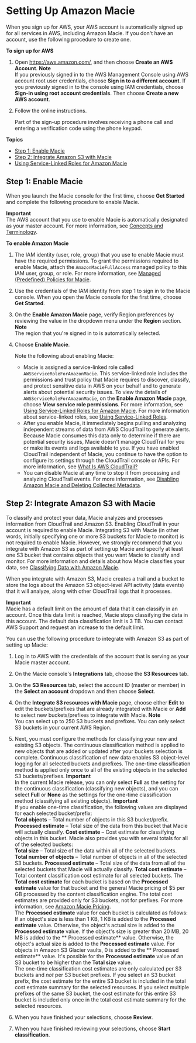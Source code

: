 # Setting Up Amazon Macie<a name="macie-setting-up"></a>

When you sign up for AWS, your AWS account is automatically signed up for all services in AWS, including Amazon Macie\. If you don't have an account, use the following procedure to create one\. 

**To sign up for AWS**

1. Open [https://aws\.amazon\.com/](https://aws.amazon.com/), and then choose **Create an AWS Account**\.
**Note**  
If you previously signed in to the AWS Management Console using AWS account root user credentials, choose **Sign in to a different account**\. If you previously signed in to the console using IAM credentials, choose **Sign\-in using root account credentials**\. Then choose **Create a new AWS account**\.

1. Follow the online instructions\.

   Part of the sign\-up procedure involves receiving a phone call and entering a verification code using the phone keypad\.

**Topics**
+ [Step 1: Enable Macie](#macie-setting-up-enable)
+ [Step 2: Integrate Amazon S3 with Macie](#macie-integrates3)
+ [Using Service\-Linked Roles for Amazon Macie](using-service-linked-roles.md)

## Step 1: Enable Macie<a name="macie-setting-up-enable"></a>

When you launch the Macie console for the first time, choose **Get Started** and complete the following procedure to enable Macie\. 

**Important**  
The AWS account that you use to enable Macie is automatically designated as your master account\. For more information, see [Concepts and Terminology](macie-concepts.md)\.

**To enable Amazon Macie**

1. The IAM identity \(user, role, group\) that you use to enable Macie must have the required permissions\. To grant the permissions required to enable Macie, attach the `AmazonMacieFullAccess` managed policy to this IAM user, group, or role\. For more information, see [ Managed \(Predefined\) Policies for Macie](macie-access-control.md#managed-policies)\. 

1. Use the credentials of the IAM identity from step 1 to sign in to the Macie console\. When you open the Macie console for the first time, choose **Get Started**\. 

1. On the **Enable Amazon Macie** page, verify Region preferences by reviewing the value in the dropdown menu under the **Region** section\.
**Note**  
The region that you're signed in to is automatically selected\.

1. Choose **Enable Macie**\.

   Note the following about enabling Macie:
   + Macie is assigned a service\-linked role called `AWSServiceRoleForAmazonMacie`\. This service\-linked role includes the permissions and trust policy that Macie requires to discover, classify, and protect sensitive data in AWS on your behalf and to generate alerts about potential security issues\. To view the details of `AWSServiceRoleForAmazonMacie`, on the **Enable Amazon Macie** page, choose **View service role permissions**\. For more information, see [Using Service\-Linked Roles for Amazon Macie](using-service-linked-roles.md)\. For more information about service\-linked roles, see [Using Service\-Linked Roles](https://docs.aws.amazon.com/IAM/latest/UserGuide/using-service-linked-roles.html)\. 
   + After you enable Macie, it immediately begins pulling and analyzing independent streams of data from AWS CloudTrail to generate alerts\. Because Macie consumes this data only to determine if there are potential security issues, Macie doesn't manage CloudTrail for you or make its events and logs available to you\. If you have enabled CloudTrail independent of Macie, you continue to have the option to configure its settings through the CloudTrail console or APIs\. For more information, see [What Is AWS CloudTrail?](https://docs.aws.amazon.com/awscloudtrail/latest/userguide/cloudtrail-user-guide.html)
   + You can disable Macie at any time to stop it from processing and analyzing CloudTrail events\. For more information, see [Disabling Amazon Macie and Deleting Collected Metadata](macie-disable.md)\.

## Step 2: Integrate Amazon S3 with Macie<a name="macie-integrates3"></a>

To classify and protect your data, Macie analyzes and processes information from CloudTrail and Amazon S3\. Enabling CloudTrail in your account is required to enable Macie\. Integrating S3 with Macie \(in other words, initially specifying one or more S3 buckets for Macie to monitor\) is not required to enable Macie\. However, we strongly recommend that you integrate with Amazon S3 as part of setting up Macie and specify at least one S3 bucket that contains objects that you want Macie to classify and monitor\. For more information and details about how Macie classifies your data, see [Classifying Data with Amazon Macie](macie-classify-data.md)\.

When you integrate with Amazon S3, Macie creates a trail and a bucket to store the logs about the Amazon S3 object\-level API activity \(data events\) that it will analyze, along with other CloudTrail logs that it processes\. 

**Important**  
Macie has a default limit on the amount of data that it can classify in an account\. Once this data limit is reached, Macie stops classifying the data in this account\. The default data classification limit is 3 TB\. You can contact AWS Support and request an increase to the default limit\. 

You can use the following procedure to integrate with Amazon S3 as part of setting up Macie:

1. Log in to AWS with the credentials of the account that is serving as your Macie master account\.

1. On the Macie console's **Integrations** tab, choose the **S3 Resources** tab\. 

1. On the **S3 Resources** tab, select the account ID \(master or member\) in the **Select an account** dropdown and then choose **Select**\.

1. On the **Integrate S3 resources with Macie** page, choose either **Edit** to edit the buckets/prefixes that are already integrated with Macie or **Add** to select new buckets/prefixes to integrate with Macie\. 
**Note**  
You can select up to 250 S3 buckets and prefixes\. You can only select S3 buckets in your current AWS Region\.

1. Next, you must configure the methods for classifying your new and existing S3 objects\. The continuous classification method is applied to new objects that are added or updated after your buckets selection is complete\. Continuous classification of new data enables S3 object\-level logging for all selected buckets and prefixes\. The one\-time classification method is applied only once to all of the existing objects in the selected S3 buckets/prefixes\.
**Important**  
In the current Macie release, you can only select **Full** as the setting for the continuous classification \(classifying new objects\), and you can select **Full** or **None** as the settings for the one\-time classification method \(classifying all existing objects\)\.
**Important**  
If you enable one\-time classification, the following values are displayed for each selected bucket/prefix:  
**Total objects** – Total number of objects in this S3 bucket/prefix\.
**Processed estimate** – Total size of the data from this bucket that Macie will actually classify\. 
**Cost estimate** – Cost estimate for classifying objects in this bucket\.
Macie also provides you with several totals for all of the selected buckets:  
**Total size** – Total size of the data within all of the selected buckets\.
**Total number of objects** – Total number of objects in all of the selected S3 buckets\.
**Processed estimate** – Total size of the data from all of the selected buckets that Macie will actually classify\. 
**Total cost estimate** – Total content classification cost estimate for all selected buckets\.
The **Total cost estimate** for each bucket is based on the **Processed estimate** value for that bucket and the general Macie pricing of $5 per GB processed by the content classification engine\. The total cost estimates are provided only for S3 buckets, not for prefixes\. For more information, see [Amazon Macie Pricing](https://aws.amazon.com/macie/pricing/)\.   
The **Processed estimate** value for each bucket is calculated as follows:  
If an object's size is less than 1 KB, 1 KB is added to the **Processed estimate** value\. Otherwise, the object's actual size is added to the **Processed estimate** value\.
If the object's size is greater than 20 MB, 20 MB is added to the ** Processed estimate** value\. Otherwise, the object's actual size is added to the **Processed estimate** value\.
For objects in Amazon S3 Glacier vaults, 0 is added to the ** Processed estimate** value\.
It's possible for the **Processed estimate** value of an S3 bucket to be higher than the **Total size** value\.  
The one\-time classification cost estimates are only calculated per S3 buckets and *not* per S3 bucket prefixes\. If you select an S3 bucket prefix, the cost estimate for the entire S3 bucket is included in the total cost estimate summary for the selected resources\. If you select multiple prefixes of the same S3 bucket, the cost estimate for this entire S3 bucket is included only once in the total cost estimate summary for the selected resources\.

1. When you have finished your selections, choose **Review**\.

1. When you have finished reviewing your selections, choose **Start classification**\.